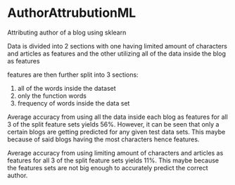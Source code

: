 # AuthorAttrubutionML

Attributing author of a blog using sklearn 


Data is divided into 2 sections with one having limited amount of characters and articles as features and the other utilizing all of the data inside the blog as features

features are then further split into 3 sections:
  1. all of the words inside the dataset
  2. only the function words
  3. frequency of words inside the data set
  
Average accuracy from using all the data inside each blog as features for all 3 of the split feature sets yields 56%. However, it can be seen that only a certain blogs are getting predicted for any given test data sets. This maybe because of said blogs having the most characters hence features.
 
Average accuracy from using limiting amount of characters and articles as features for all 3 of the split feature sets yields 11%. This maybe because the features sets are not big enough to accurately predict the correct author.

